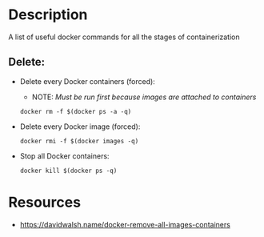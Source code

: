 # Description
A list of useful docker commands for all the stages of containerization

## Delete:
  * Delete every Docker containers (forced):
    
    * NOTE: _Must be run first because images are attached to containers_

    ```docker rm -f $(docker ps -a -q)```

  * Delete every Docker image (forced):
    
    ```docker rmi -f $(docker images -q)```
    
  * Stop all Docker containers:
  
    ```docker kill $(docker ps -q)```

# Resources
  * https://davidwalsh.name/docker-remove-all-images-containers
